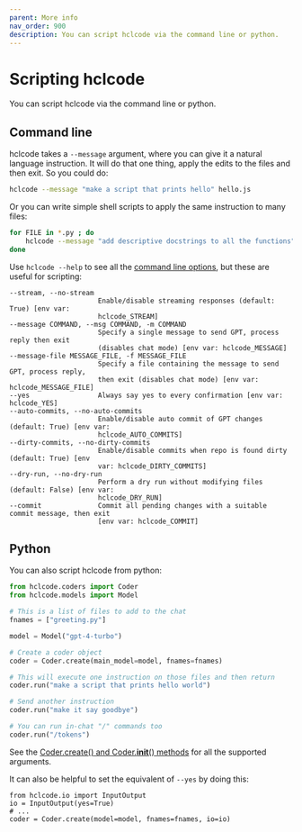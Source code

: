 ```yaml
---
parent: More info
nav_order: 900
description: You can script hclcode via the command line or python.
---
```


# Scripting hclcode

You can script hclcode via the command line or python.

## Command line

hclcode takes a `--message` argument, where you can give it a natural language instruction.
It will do that one thing, apply the edits to the files and then exit.
So you could do:

```bash
hclcode --message "make a script that prints hello" hello.js
```

Or you can write simple shell scripts to apply the same instruction to many files:

```bash
for FILE in *.py ; do
    hclcode --message "add descriptive docstrings to all the functions" $FILE
done
```

Use `hclcode --help` to see all the 
[command line options](/docs/config/options.html),
but these are useful for scripting:

```
--stream, --no-stream
                      Enable/disable streaming responses (default: True) [env var:
                      hclcode_STREAM]
--message COMMAND, --msg COMMAND, -m COMMAND
                      Specify a single message to send GPT, process reply then exit
                      (disables chat mode) [env var: hclcode_MESSAGE]
--message-file MESSAGE_FILE, -f MESSAGE_FILE
                      Specify a file containing the message to send GPT, process reply,
                      then exit (disables chat mode) [env var: hclcode_MESSAGE_FILE]
--yes                 Always say yes to every confirmation [env var: hclcode_YES]
--auto-commits, --no-auto-commits
                      Enable/disable auto commit of GPT changes (default: True) [env var:
                      hclcode_AUTO_COMMITS]
--dirty-commits, --no-dirty-commits
                      Enable/disable commits when repo is found dirty (default: True) [env
                      var: hclcode_DIRTY_COMMITS]
--dry-run, --no-dry-run
                      Perform a dry run without modifying files (default: False) [env var:
                      hclcode_DRY_RUN]
--commit              Commit all pending changes with a suitable commit message, then exit
                      [env var: hclcode_COMMIT]
```


## Python

You can also script hclcode from python:

```python
from hclcode.coders import Coder
from hclcode.models import Model

# This is a list of files to add to the chat
fnames = ["greeting.py"]

model = Model("gpt-4-turbo")

# Create a coder object
coder = Coder.create(main_model=model, fnames=fnames)

# This will execute one instruction on those files and then return
coder.run("make a script that prints hello world")

# Send another instruction
coder.run("make it say goodbye")

# You can run in-chat "/" commands too
coder.run("/tokens")

```

See the
[Coder.create() and Coder.__init__() methods](https://github.com/hclcode-AI/hclcode/blob/main/hclcode/coders/base_coder.py)
for all the supported arguments.

It can also be helpful to set the equivalent of `--yes` by doing this:

```
from hclcode.io import InputOutput
io = InputOutput(yes=True)
# ...
coder = Coder.create(model=model, fnames=fnames, io=io)
```

